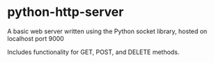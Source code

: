 # python-http-server

A basic web server written using the Python socket library, hosted on localhost port 9000

Includes functionality for GET, POST, and DELETE methods.
